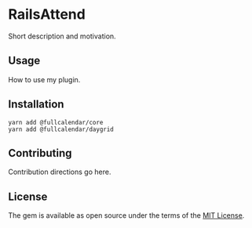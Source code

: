 # RailsAttend
Short description and motivation.

## Usage
How to use my plugin.

## Installation
```
yarn add @fullcalendar/core
yarn add @fullcalendar/daygrid
```

## Contributing
Contribution directions go here.

## License
The gem is available as open source under the terms of the [MIT License](https://opensource.org/licenses/MIT).
